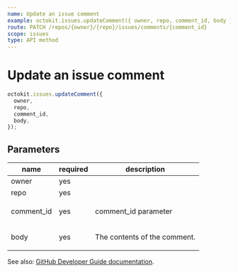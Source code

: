 ```yaml
---
name: Update an issue comment
example: octokit.issues.updateComment({ owner, repo, comment_id, body })
route: PATCH /repos/{owner}/{repo}/issues/comments/{comment_id}
scope: issues
type: API method
---
```


# Update an issue comment

```js
octokit.issues.updateComment({
  owner,
  repo,
  comment_id,
  body,
});
```

## Parameters

<table>
  <thead>
    <tr>
      <th>name</th>
      <th>required</th>
      <th>description</th>
    </tr>
  </thead>
  <tbody>
    <tr><td>owner</td><td>yes</td><td>

</td></tr>
<tr><td>repo</td><td>yes</td><td>

</td></tr>
<tr><td>comment_id</td><td>yes</td><td>

comment_id parameter

</td></tr>
<tr><td>body</td><td>yes</td><td>

The contents of the comment.

</td></tr>
  </tbody>
</table>

See also: [GitHub Developer Guide documentation](https://docs.github.com/rest/reference/issues#update-an-issue-comment).
